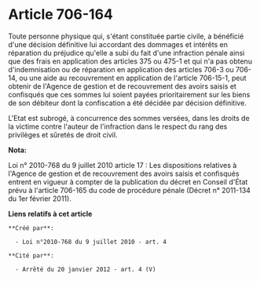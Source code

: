 # Article 706-164

Toute personne physique qui, s'étant constituée partie civile, a bénéficié d'une décision définitive lui accordant des
dommages et intérêts en réparation du préjudice qu'elle a subi du fait d'une infraction pénale ainsi que des frais en
application des articles 375 ou 475-1 et qui n'a pas obtenu d'indemnisation ou de réparation en application des articles
706-3 ou 706-14, ou une aide au recouvrement en application de l'article 706-15-1, peut obtenir de l'Agence de gestion et de
recouvrement des avoirs saisis et confisqués que ces sommes lui soient payées prioritairement sur les biens de son débiteur
dont la confiscation a été décidée par décision définitive. 

L'Etat est subrogé, à concurrence des sommes versées, dans les droits de la victime contre l'auteur de l'infraction dans le
respect du rang des privilèges et sûretés de droit civil.

**Nota:**

Loi n° 2010-768 du 9 juillet 2010 article 17 : Les dispositions relatives à l'Agence de gestion et de recouvrement des avoirs
saisis et confisqués entrent en vigueur à compter de la publication du décret en Conseil d'État prévu à l'article 706-165 du
code de procédure pénale (Décret n° 2011-134 du 1er février 2011).

**Liens relatifs à cet article**

	**Créé par**:

	  - Loi n°2010-768 du 9 juillet 2010 - art. 4

	**Cité par**:

	  - Arrêté du 20 janvier 2012 - art. 4 (V)
